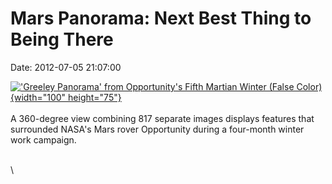 Mars Panorama: Next Best Thing to Being There
=============================================

Date: 2012-07-05 21:07:00

[![\'Greeley Panorama\' from Opportunity\'s Fifth Martian Winter (False
Color)](http://www.jpl.nasa.gov/images/mer/2012-07-05/pia15689-th.jpg){width="100"
height="75"}](http://www.jpl.nasa.gov/news/news.cfm?release=2012-196&rn=news.xml&rst=3425)\
\
A 360-degree view combining 817 separate images displays features that
surrounded NASA\'s Mars rover Opportunity during a four-month winter
work campaign.

\
\
